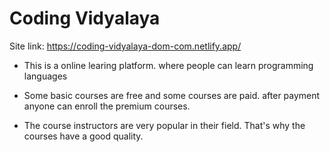 # Coding Vidyalaya

Site link: https://coding-vidyalaya-dom-com.netlify.app/

* This is a online learing platform. where people can learn programming languages

* Some basic courses are free and some courses are paid. after payment anyone can enroll the premium courses.

* The course instructors are very popular in their field. That's why the courses have a good quality.
